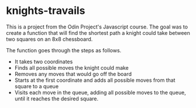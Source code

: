 # knights-travails

This is a project from the Odin Project's Javascript course. The goal was to create a function that will find the shortest path a knight could take between two squares on an 8x8 chessboard.

The function goes through the steps as follows.

- It takes two coordinates
- Finds all possible moves the knight could make
- Removes any moves that would go off the board
- Starts at the first coordinate and adds all possible moves from that square to a queue
- Visits each move in the queue, adding all possible moves to the queue, until it reaches the desired square.
